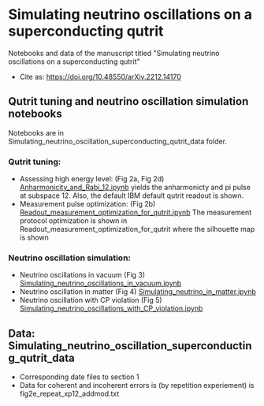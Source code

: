 # Simulating neutrino oscillations on a superconducting qutrit
Notebooks and data of the manuscript titled "Simulating neutrino oscillations on a superconducting qutrit"
- Cite as: https://doi.org/10.48550/arXiv.2212.14170

## Qutrit tuning and neutrino oscillation simulation notebooks
Notebooks are in Simulating_neutrino_oscillation_superconducting_qutrit_data folder.
### Qutrit tuning:
- Assessing high energy level: (Fig 2a, Fig 2d)
[Anharmonicity_and_Rabi_12.ipynb]() yields the anharmonicty and pi pulse at subspace 12.
Also, the default IBM default qutrit readout is shown. 
- Measurement pulse optimization: (Fig 2b)
[Readout_measurement_optimization_for_qutrit.ipynb](https://github.com/hanoipho997/Simulating-neutrino-oscillations-on-a-superconducting-qutrit/blob/main/Simulating_neutrino_qutrit_notebooks/Readout_measurement_optimization_for_qutrit.ipynb)
The measurement protocol optimization is shown in Readout_measurement_optimization_for_qutrit where the silhouette map is shown
### Neutrino oscillation simulation:
- Neutrino oscillations in vacuum (Fig 3)
[Simulating_neutrino_oscillations_in_vacuum.ipynb](https://github.com/hanoipho997/Simulating-neutrino-oscillations-on-a-superconducting-qutrit/blob/main/Simulating_neutrino_qutrit_notebooks/Simulating_neutrino_oscillations_in_vacuum.ipynb)
- Neutrino oscillation in matter (Fig 4)
[Simulating_neutrino_in_matter.ipynb](https://github.com/hanoipho997/Simulating-neutrino-oscillations-on-a-superconducting-qutrit/blob/main/Simulating_neutrino_qutrit_notebooks/Simulating_neutrino_in_matter.ipynb)
- Neutrino oscillation with CP violation (Fig 5)
[Simulating_neutrino_oscillations_with_CP_violation.ipynb](https://github.com/hanoipho997/Simulating-neutrino-oscillations-on-a-superconducting-qutrit/blob/main/Simulating_neutrino_qutrit_notebooks/Simulating_neutrino_oscillations_with_CP_violation.ipynb)
## Data: Simulating_neutrino_oscillation_superconducting_qutrit_data 
- Corresponding date files to section 1 
- Data for coherent and incoherent errors is (by repetition experiement) is fig2e_repeat_xp12_addmod.txt
